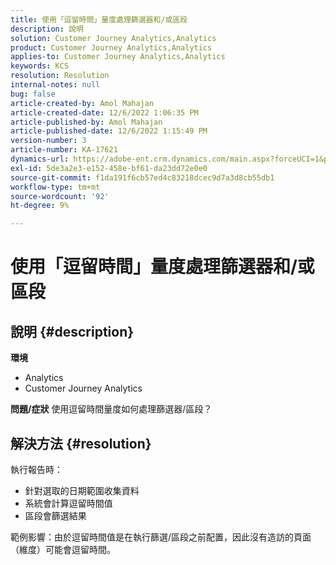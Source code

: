 ```yaml
---
title: 使用「逗留時間」量度處理篩選器和/或區段
description: 說明
solution: Customer Journey Analytics,Analytics
product: Customer Journey Analytics,Analytics
applies-to: Customer Journey Analytics,Analytics
keywords: KCS
resolution: Resolution
internal-notes: null
bug: false
article-created-by: Amol Mahajan
article-created-date: 12/6/2022 1:06:35 PM
article-published-by: Amol Mahajan
article-published-date: 12/6/2022 1:15:49 PM
version-number: 3
article-number: KA-17621
dynamics-url: https://adobe-ent.crm.dynamics.com/main.aspx?forceUCI=1&pagetype=entityrecord&etn=knowledgearticle&id=f66217cf-6675-ed11-81aa-6045bd006e5a
exl-id: 5de3a2e3-e152-458e-bf61-da23dd72e0e0
source-git-commit: f1da191f6cb57ed4c83218dcec9d7a3d8cb55db1
workflow-type: tm+mt
source-wordcount: '92'
ht-degree: 9%

---
```


# 使用「逗留時間」量度處理篩選器和/或區段

## 說明 {#description}

<b>環境</b>
- Analytics
- Customer Journey Analytics



<b>問題/症狀</b>
使用逗留時間量度如何處理篩選器/區段？


## 解決方法 {#resolution}

執行報告時：
- 針對選取的日期範圍收集資料
- 系統會計算逗留時間值
- 區段會篩選結果


範例影響：由於逗留時間值是在執行篩選/區段之前配置，因此沒有造訪的頁面（維度）可能會逗留時間。
